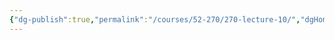 ```yaml
---
{"dg-publish":true,"permalink":"/courses/52-270/270-lecture-10/","dgHomeLink":true,"dgPassFrontmatter":false,"dgShowBacklinks":true,"dgShowLocalGraph":true,"dgShowInlineTitle":false}
---
```

